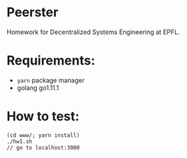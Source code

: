 # Peerster
Homework for Decentralized Systems Engineering at EPFL.

# Requirements:
- `yarn` package manager
- golang go1.11.1

# How to test:
```
(cd www/; yarn install)
./hw1.sh
// go to localhost:3000
```
